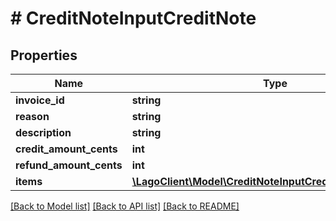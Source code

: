 # # CreditNoteInputCreditNote

## Properties

Name | Type | Description | Notes
------------ | ------------- | ------------- | -------------
**invoice_id** | **string** |  |
**reason** | **string** | Reason |
**description** | **string** |  | [optional]
**credit_amount_cents** | **int** |  |
**refund_amount_cents** | **int** |  |
**items** | [**\LagoClient\Model\CreditNoteInputCreditNoteItemsInner[]**](CreditNoteInputCreditNoteItemsInner.md) |  |

[[Back to Model list]](../../README.md#models) [[Back to API list]](../../README.md#endpoints) [[Back to README]](../../README.md)
